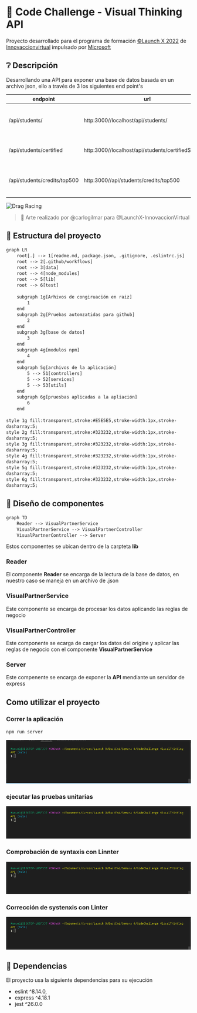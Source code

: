 # :rocket: Code Challenge - Visual Thinking API



Proyecto desarrollado para el programa de formación [©Launch X 2022](https://launchx.rocks/) de [Innovaccionvirtual](https://www.instagram.com/innovaccionvirtual/) impulsado por [Microsoft](https://www.microsoft.com/es-mx/)



## :grey_question: Descripción

Desarrollando una API para exponer una base de datos basada en un archivo json, ello a través de 3 los siguientes end point's

| endpoint | url | descripción |
| --- | --- | --- |
| /api/students/ | http:3000//localhost/api/students/ | Obtiene todos los estudiantes de la base de datos |
| /api/students/certified | http:3000//localhost/api/students/certifiedStudents/ | Obtiene los estudiantes que tengan certificación |
| /api/students/credits/top500 | http:3000//api/students/credits/top500 | Obtienes los estudiantes con credits mayor a 500 |

![Drag Racing](https://user-images.githubusercontent.com/17634377/165870375-fe5a730a-eada-4abe-ac9c-42334e003b18.png)
> :art: Arte realizado por @carlogilmar para @LaunchX-InnovaccionVirtual



## :ticket: Estructura del proyecto

```mermaid
graph LR
    root[.] --> 1[readme.md, package.json, .gitignore, .eslintrc.js]
    root --> 2[.github/workflows]
    root --> 3[data]
    root --> 4[node_modules]
    root --> 5[lib]
    root --> 6[test]
    
    subgraph 1g[Arhivos de congiruación en raiz]
        1   
    end
    subgraph 2g[Pruebas automzatidas para github]
        2
    end
    subgraph 3g[base de datos]
        3
    end
    subgraph 4g[modulos npm]
        4
    end
    subgraph 5g[archivos de la aplicación]
        5 --> 51[controllers]
        5 --> 52[services]
        5 --> 53[utils]
    end
    subgraph 6g[pruesbas aplicadas a la apliación]
        6
    end

style 1g fill:transparent,stroke:#E5E5E5,stroke-width:1px,stroke-dasharray:5;
style 2g fill:transparent,stroke:#323232,stroke-width:1px,stroke-dasharray:5;
style 3g fill:transparent,stroke:#323232,stroke-width:1px,stroke-dasharray:5;
style 4g fill:transparent,stroke:#323232,stroke-width:1px,stroke-dasharray:5;
style 5g fill:transparent,stroke:#323232,stroke-width:1px,stroke-dasharray:5;
style 6g fill:transparent,stroke:#323232,stroke-width:1px,stroke-dasharray:5;
```


## :construction: Diseño de componentes

```mermaid
graph TD
    Reader --> VisualPartnerService    
    VisualPartnerService --> VisualPartnerController
    VisualPartnerController --> Server
```

Estos componentes se ubican dentro de la carpteta **lib**

### Reader

El componente **Reader** se encarga de la lectura de la base de datos, en nuestro caso se maneja en un archivo de .json

### VisualPartnerService

Este componente se encarga de procesar los datos aplicando las reglas de negocio

### VisualPartnerController

Este componente se ecarga de cargar los datos del origine y aplicar las reglas de negocio con el componente **VisualPartnerService**

### Server

Este compenente se encarga de exponer la **API** mendiante un servidor de express


## Como utilizar el proyecto

### Correr la aplicación

```bash
npm run server
```

![npm](/docs/images/npm%20run%20server.gif)

### ejecutar las pruebas unitarias

![npm](/docs/images/npm%20run%20test.gif)

### Comprobación de syntaxis con **Linnter**

![npm](/docs/images/npm%20run%20linter.gif)

### Corrección de systenxis con **Linter**

![npm](/docs/images/npm%20run%20linter-fix.gif)



## :checkered_flag: Dependencias

El proyecto usa la siguiente dependencias para su ejecución

- eslint ^8.14.0,
- express ^4.18.1
- jest ^26.0.0